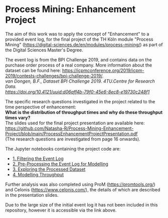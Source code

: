 # Process Mining: Enhancement Project

The aim of this work was to apply the concept of "Enhancement" to a provided event log, for the final project of the TH Köln module "Process Mining" (https://digital-sciences.de/en/modules/process-mining/) as part of the Digital Sciences Master's Degree. 

The event log is from the BPI Challenge 2019, and contains data on the purchase order process of a real company.  More information about the dataset can be found here: https://icpmconference.org/2019/icpm-2019/contests-challenges/bpi-challenge-2019/.    
*van Dongen, B.F., Dataset BPI Challenge 2019. 4TU.Centre for Research Data.*    
*https://doi.org/10.4121/uuid:d06aff4b-79f0-45e6-8ec8-e19730c248f1*   

The specific research questions investigated in the project related to the time perspective of enhancement:  
**What is the distribution of throughput times and why do these throughput times vary?**  
The slides used for the final project presentation are available here: https://github.com/Natasha-R/Process-Mining-Enhancement-Project/blob/main/ProcessEnhancementProjectPresentation.pdf  
(The research questions are investigated from page 16 onwards).

The Jupyter notebooks containing the project code are:
* [1. Filtering the Event Log](https://github.com/Natasha-R/Process-Mining-Enhancement-Project/blob/main/1.%20Filtering%20the%20Event%20Log.ipynb)
* [2. Pre-Processing the Event Log for Modelling](https://github.com/Natasha-R/Process-Mining-Enhancement-Project/blob/main/2.%20Pre-Processing%20the%20Event%20Log%20for%20Modelling.ipynb)
* [3. Exploring the Processed Dataset](https://github.com/Natasha-R/Process-Mining-Enhancement-Project/blob/main/3.%20Exploring%20the%20Processed%20Dataset.ipynb)
* [4. Modelling Throughput](https://github.com/Natasha-R/Process-Mining-Enhancement-Project/blob/main/4.%20Modelling%20Throughput.ipynb)

Further analysis was also completed using ProM (https://promtools.org/) and Celonis (https://www.celonis.com/), the details of which are described in the presentation slides.

Due to the large size of the initial event log it has not been included in this repository, however it is accessible via the link above.
